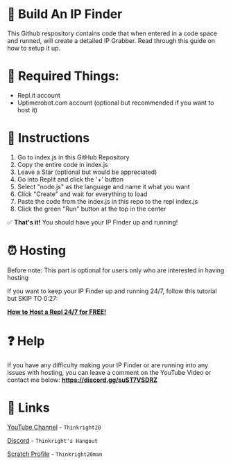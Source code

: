# 🔨 Build An IP Finder
This Github respository contains code that when entered in a code space and runned, will create a detailed IP Grabber.
Read through this guide on how to setup it up.

# 📑 Required Things:
- Repl.it account
- Uptimerobot.com account (optional but recommended if you want to host it)

# 🔢 Instructions

1. Go to index.js in this GitHub Repository
2. Copy the entire code in index.js
3. Leave a Star (optional but would be appreciated)
4. Go into Replit and click the '+' button
5. Select "node.js" as the language and name it what you want
7. Click "Create" and wait for everything to load
8. Paste the code from the index.js in this repo to the repl index.js
9. Click the green "Run" button at the top in the center

✅ **That's it!** You should have your IP Finder up and running!

# ⏰ Hosting

Before note: This part is optional for users only who are interested in having hosting

If you want to keep your IP Finder up and running 24/7, follow this tutorial but SKIP TO 0:27:

**[How to Host a Repl 24/7 for FREE!](https://www.youtube.com/watch?v=q1Mq8jH2iMY&t=27s)**

# ❓ Help

If you have any difficulty making your IP Finder or are running into any issues with hosting, you can leave a comment on the YouTube Video or contact me below:
**https://discord.gg/suST7VSDRZ**

# 🔗 Links

[YouTube Channel](https://www.youtube.com/channel/UCrAV0ayEHJS4GKfE9Q2yQNQ) - `Thinkright20`

[Discord](https://discord.gg/suST7VSDRZ) - `Thinkright's Hangout`

[Scratch Profile](https://scratch.mit.edu/users/Thinkright20man/) - `Thinkright20man`

